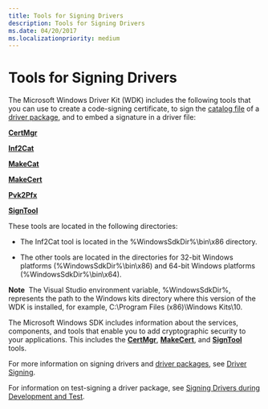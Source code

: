 ```yaml
---
title: Tools for Signing Drivers
description: Tools for Signing Drivers
ms.date: 04/20/2017
ms.localizationpriority: medium
---
```


# Tools for Signing Drivers


The Microsoft Windows Driver Kit (WDK) includes the following tools that you can use to create a code-signing certificate, to sign the [catalog file](../install/catalog-files.md) of a [driver package](../install/driver-packages.md), and to embed a signature in a driver file:

[**CertMgr**](certmgr.md)

[**Inf2Cat**](inf2cat.md)

[**MakeCat**](makecat.md)

[**MakeCert**](makecert.md)

[**Pvk2Pfx**](pvk2pfx.md)

[**SignTool**](signtool.md)

These tools are located in the following directories:

-   The Inf2Cat tool is located in the %WindowsSdkDir%\\bin\\x86 directory.

-   The other tools are located in the directories for 32-bit Windows platforms (%WindowsSdkDir%\\bin\\x86) and 64-bit Windows platforms (%WindowsSdkDir%\\bin\\x64).

**Note**  The Visual Studio environment variable, %WindowsSdkDir%, represents the path to the Windows kits directory where this version of the WDK is installed, for example, C:\\Program Files (x86)\\Windows Kits\\10.

 

The Microsoft Windows SDK includes information about the services, components, and tools that enable you to add cryptographic security to your applications. This includes the [**CertMgr**](certmgr.md), [**MakeCert**](makecert.md), and [**SignTool**](signtool.md) tools.

For more information on signing drivers and [driver packages](../install/driver-packages.md), see [Driver Signing](../install/driver-signing.md).

For information on test-signing a driver package, see [Signing Drivers during Development and Test](../install/introduction-to-test-signing.md).

 

